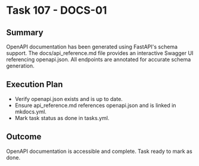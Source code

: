 # Task 107 - DOCS-01

## Summary
OpenAPI documentation has been generated using FastAPI's schema support. The docs/api_reference.md file provides an interactive Swagger UI referencing openapi.json. All endpoints are annotated for accurate schema generation.

## Execution Plan
- Verify openapi.json exists and is up to date.
- Ensure api_reference.md references openapi.json and is linked in mkdocs.yml.
- Mark task status as done in tasks.yml.

## Outcome
OpenAPI documentation is accessible and complete. Task ready to mark as done.

